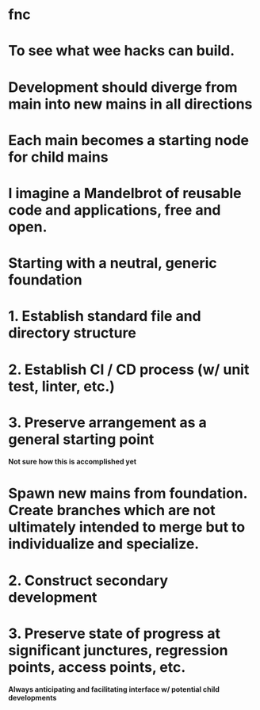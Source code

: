 # fnc

# To see what wee hacks can build.
# Development should diverge from main into new mains in all directions
# Each main becomes a starting node for child mains

# I imagine a Mandelbrot of reusable code and applications, free and open.

# Starting with a neutral, generic foundation
# 1. Establish standard file and directory structure
# 2. Establish CI / CD process (w/ unit test, linter, etc.)
# 3. Preserve arrangement as a general starting point
#### Not sure how this is accomplished yet

# Spawn new mains from foundation. Create branches which are not ultimately intended to merge but to individualize and specialize.
# 2. Construct secondary development
# 3. Preserve state of progress at significant junctures, regression points, access points, etc.
#### Always anticipating and facilitating interface w/ potential child developments
